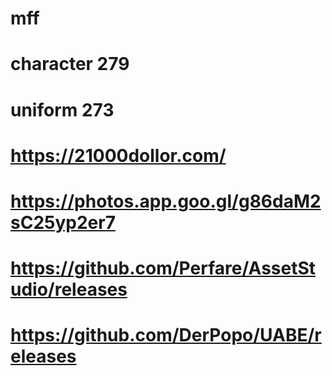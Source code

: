 # mff
# character 279
# uniform 273
# https://21000dollor.com/
# https://photos.app.goo.gl/g86daM2sC25yp2er7

# https://github.com/Perfare/AssetStudio/releases
# https://github.com/DerPopo/UABE/releases
